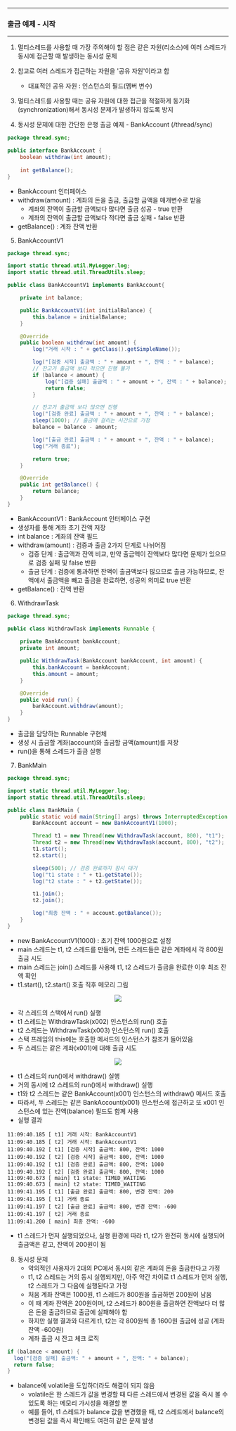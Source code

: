 -----
### 출금 예제 - 시작
----
1. 멀티스레드를 사용할 때 가장 주의해야 할 점은 같은 자원(리소스)에 여러 스레드가 동시에 접근할 때 발생하는 동시성 문제
2. 참고로 여러 스레드가 접근하는 자원을 '공유 자원'이라고 함
   - 대표적인 공유 자원 : 인스턴스의 필드(멤버 변수)

3. 멀티스레드를 사용할 때는 공유 자원에 대한 접근을 적절하게 동기화(synchronization)해서 동시성 문제가 발생하지 않도록 방지
4. 동시성 문제에 대한 간단한 은행 출금 예제 - BankAccount (/thread/sync)
```java
package thread.sync;

public interface BankAccount {
    boolean withdraw(int amount);
    
    int getBalance();
}
```
  - BankAccount 인터페이스
  - withdraw(amount) : 계좌의 돈을 출금, 출금할 금액을 매개변수로 받음
    + 계좌의 잔액이 출금할 금액보다 많다면 출금 성공 - true 반환
    + 계좌의 잔액이 출금할 금액보다 적다면 출금 실패 - false 반환
  - getBalance() : 계좌 잔액 반환

5. BankAccountV1
```java
package thread.sync;

import static thread.util.MyLogger.log;
import static thread.util.ThreadUtils.sleep;

public class BankAccountV1 implements BankAccount{

    private int balance;

    public BankAccountV1(int initialBalance) {
        this.balance = initialBalance;
    }

    @Override
    public boolean withdraw(int amount) {
        log("거래 시작 : " + getClass().getSimpleName());

        log("[검증 시작] 출금액 : " + amount + ", 잔액 : " + balance);
        // 잔고가 출금액 보다 적으면 진행 불가
        if (balance < amount) {
            log("[검증 실패] 출금액 : " + amount + ", 잔액 : " + balance);
            return false;
        }

        // 잔고가 출금액 보다 많으면 진행
        log("[검증 완료] 출금액 : " + amount + ", 잔액 : " + balance);
        sleep(1000); // 출금에 걸리는 시간으로 가정
        balance = balance - amount;

        log("[출금 완료] 출금액 : " + amount + ", 잔액 : " + balance);
        log("거래 종료");

        return true;
    }

    @Override
    public int getBalance() {
        return balance;
    }
}
```
  - BankAccountV1 : BankAccount 인터페이스 구현
  - 생성자를 통해 계좌 초기 잔액 저장
  - int balance : 계좌의 잔액 필드
  - withdraw(amount) : 검증과 출금 2가지 단계로 나뉘어짐
    + 검증 단계 : 출금액과 잔액 비교, 만약 출금액이 잔액보다 많다면 문제가 있으므로 검증 실패 및 false 반환
    + 출금 단계 : 검증에 통과하면 잔액이 출금액보다 많으므로 출금 가능하므로, 잔액에서 출금액을 빼고 출금을 완료하면, 성공의 의미로 true 반환
  - getBalance() : 잔액 반환

6. WithdrawTask
```java
package thread.sync;

public class WithdrawTask implements Runnable {
    
    private BankAccount bankAccount;
    private int amount;

    public WithdrawTask(BankAccount bankAccount, int amount) {
        this.bankAccount = bankAccount;
        this.amount = amount;
    }

    @Override
    public void run() {
        bankAccount.withdraw(amount);
    }
}
```
  - 출금을 담당하는 Runnable 구현체
  - 생성 시 출금할 계좌(account)와 출금할 금액(amount)를 저장
  - run()을 통해 스레드가 출금 실행

7. BankMain
```java
package thread.sync;

import static thread.util.MyLogger.log;
import static thread.util.ThreadUtils.sleep;

public class BankMain {
    public static void main(String[] args) throws InterruptedException {
        BankAccount account = new BankAccountV1(1000);

        Thread t1 = new Thread(new WithdrawTask(account, 800), "t1");
        Thread t2 = new Thread(new WithdrawTask(account, 800), "t2");
        t1.start();
        t2.start();

        sleep(500); // 검증 완료까지 잠시 대기
        log("t1 state : " + t1.getState());
        log("t2 state : " + t2.getState());

        t1.join();
        t2.join();

        log("최종 잔액 : " + account.getBalance());
    }
}
```
  - new BankAccountV1(1000) : 초기 잔액 1000원으로  설정
  - main 스레드는 t1, t2 스레드를 만들며, 만든 스레드들은 같은 계좌에서 각 800원 출금 시도
  - main 스레드는 join() 스레드를 사용해 t1, t2 스레드가 출금을 완료한 이후 최조 잔액 확인
  - t1.start(), t2.start() 호출 직후 메모리 그림
<div align="center">
<img src="https://github.com/user-attachments/assets/4f72ee12-6532-461d-81e6-84f0a3f15324">
</div>

  - 각 스레드의 스택에서 run() 실행
  - t1 스레드는 WithdrawTask(x002) 인스턴스의 run() 호출
  - t2 스레드는 WithdrawTask(x003) 인스턴스의 run() 호출
  - 스택 프레임의 this에는 호출한 메서드의 인스턴스가 참조가 들어있음
  - 두 스레드는 같은 계좌(x001)에 대해 출금 시도

<div align="center">
<img src="https://github.com/user-attachments/assets/af0bbc43-ad96-422b-ae99-4573c5c3bbeb">
</div>

   - t1 스레드의 run()에서 withdraw() 실행
   - 거의 동시에 t2 스레드의 run()에서 withdraw() 실행
   - t1와 t2 스레드는 같은 BankAccount(x001) 인스턴스의 withdraw() 메서드 호출
   - 따라서, 두 스레드는 같은 BankAccount(x001) 인스턴스에 접근하고 또 x001 인스턴스에 있는 잔액(balance) 필드도 함께 사용
   - 실행 결과
```
11:09:40.185 [ t1] 거래 시작: BankAccountV1
11:09:40.185 [ t2] 거래 시작: BankAccountV1
11:09:40.192 [ t1] [검증 시작] 출금액: 800, 잔액: 1000
11:09:40.192 [ t2] [검증 시작] 출금액: 800, 잔액: 1000
11:09:40.192 [ t1] [검증 완료] 출금액: 800, 잔액: 1000
11:09:40.192 [ t2] [검증 완료] 출금액: 800, 잔액: 1000
11:09:40.673 [ main] t1 state: TIMED_WAITING
11:09:40.673 [ main] t2 state: TIMED_WAITING
11:09:41.195 [ t1] [출금 완료] 출금액: 800, 변경 잔액: 200
11:09:41.195 [ t1] 거래 종료
11:09:41.197 [ t2] [출금 완료] 출금액: 800, 변경 잔액: -600
11:09:41.197 [ t2] 거래 종료
11:09:41.200 [ main] 최종 잔액: -600
```

  - t1 스레드가 먼저 실행되었으나, 실행 환경에 따라 t1, t2가 완전히 동시에 실행되어 출금액은 같고, 잔액이 200원이 됨

8. 동시성 문제
   - 악의적인 사용자가 2대의 PC에서 동시의 같은 계좌의 돈을 출금한다고 가정
   - t1, t2 스레드는 거의 동시 실행되지만, 아주 약간 차이로 t1 스레드가 먼저 실행, t2 스레드가 그 다음에 실행된다고 가정
   - 처음 계좌 잔액은 1000원, t1 스레드가 800원을 출금하면 200원이 남음
   - 이 때 계좌 잔액은 200원이며, t2 스레드가 800원을 출금하면 잔액보다 더 많은 돈을 출금하므로 출금에 실패해야 함
   - 하지만 실행 결과와 다르게 t1, t2는 각 800원씩 총 1600원 출금에 성공 (계좌 잔액 -600원)
   - 계좌 출금 시 잔고 체크 로직
```java
if (balance < amount) {
  log("[검증 실패] 출금액: " + amount + ", 잔액: " + balance);
  return false;
}
```
  - balance에 volatile을 도입하더라도 해결이 되지 않음
    + volatile은 한 스레드가 값을 변경할 때 다른 스레드에서 변경된 값을 즉시 볼 수 있도록 하는 메모리 가시성을 해결할 뿐
    + 예를 들어, t1 스레드가 balance 값을 변경했을 때, t2 스레드에서 balance의 변경된 값을 즉시 확인해도 여전히 같은 문제 발생
    
